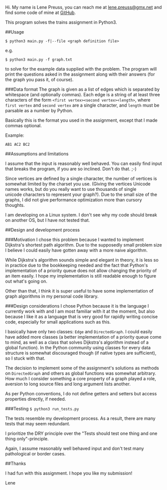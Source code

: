 Hi. My name is Lene Preuss, you can reach me at lene.preuss@gmx.net and find some code of mine at 
[GitHub](https://github.com/lene).

This program solves the trains assignment in Python3.


##Usage

`$ python3 main.py -f|--file <graph definition file>`

e.g.

`$ python3 main.py -f graph.txt`

to solve for the example data supplied with the problem. The program will print the questions asked
in the assignment along with their answers (for the graph you pass it, of course).
 
###Data format
The graph is given as a list of edges which is separated by whitespace (and optionally commas).
Each edge is a string of at least three characters of the form `<first vertex><second vertex><length>`,
where `first vertex` and `second vertex` are a single character, and `length` must be parsable as a
number by Python. 

Basically this is the format you used in the assignment, except that I made commas optional.

Example:

`AB1 AC2 BC2`


##Assumptions and limitations

I assume that the input is reasonably well behaved. You can easily find input that breaks the program, if
you are so inclined. Don't do that. ;-)

Since vertices are defined by a single character, the number of vertices is somewhat limited by the charset
you use. (Giving the vertices Unicode names works, but do you really want to use thousands of single  
unicode characters to represent your graph?). Due to the small size of the graphs, I did not give performance 
optimization more than cursory thoughts.

I am developing on a Linux system. I don't see why my code should break on another OS, but I have not tested
that.


##Design and development process

###Motivation
I chose this problem because I wanted to implement Dijkstra's shortest path algorithm. Due to the supposedly
small problem size I believe I could easily have gotten away with a more naive algorithm.

While Dijkstra's algorithm sounds simple and elegant in theory, it is less so in practice due to the bookkeeping 
needed and the fact that Python's implementation of a priority queue does not allow changing the priority of an
item easily. I hope my implementation is still readable enough to figure out what's going on.

Other than that, I think it is super useful to have some implementation of graph algorithms in my personal 
code library.

###Design considerations
I chose Python because it is the language I currently work with and I am most familiar with it at the moment, 
but also because I like it as a language that is very good for rapidly writing concise code, especially for
small applications such as this.

I basically have only two classes: `Edge` and `DirectedGraph`. I could easily have added more classes (a better 
implementation of a priority queue come to mind, as well as a class that solves Dijkstra's algorithm instead 
of a global function). In the Python community using classes for every data structure is somewhat discouraged
though (if native types are sufficient), so I stuck with that.

The decision to implement some of the assignment's solutions as methods on `DirectedGraph` and others as global
functions was somewhat arbitrary. How much I consider something a core property of a graph played a role, aversion
to long source files and long argument lists another.

As per Python conventions, I do not define getters and setters but access properties directly, if needed.


###Testing
`$ python3 run_tests.py`

The tests resemble my development process. As a result, there are many tests that may seem redundant.
 
I prioritize the DRY principle over the "Tests should test one thing and one thing only"-principle.

Again, I assume reasonably well behaved input and don't test many pathological or border cases.


##Thanks

I had fun with this assignment. I hope you like my submission!

Lene